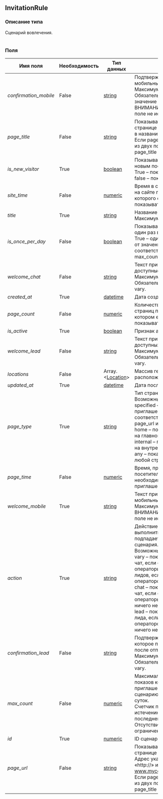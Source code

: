 
## InvitationRule

### Описание типа
Сценарий вовлечения.<br/><br/>
### Поля

| Имя поля | Необходимость | Тип данных | Комментарий |
|---|---|---|---|
|*confirmation_mobile*|False|[string](/types/string)|Подтверждающее сообщение для мобильных устройств.<br/>Максимум 180 символов.<br/>Обязательно, если action имеет значение vary или lead.<br/>ВНИМАНИЕ! В данный момент это поле не используется.<br/>|
|*page_title*|False|[string](/types/string)|Показывать приглашение на странице с указанной подстрокой в названии (тег «title»).<br/>Если page_type=specified, то одно из двух полей page_url или page_title должно быть указано.<br/>|
|*is_new_visitor*|True|[boolean](/types/boolean)|Показывать приглашение только новым посетителям.<br/>True – показывать только новым, false – показывать всем.<br/>|
|*site_time*|False|[numeric](/types/numeric)|Время в секундах, проведенное на сайте посетителем, после которого ему необходимо показывать приглашение.<br/>|
|*title*|True|[string](/types/string)|Название сценария.<br/>Максимум 70 символов.<br/>|
|*is_once_per_day*|False|[boolean](/types/boolean)|Показывать приглашение только один раз в сутки.<br/>True – один раз, вне зависимости от значения max_count, false – в соответствии со значением max_count.<br/>|
|*welcome_chat*|False|[string](/types/string)|Текст приглашения, если есть доступные операторы.<br/>Максимум 300 символов.<br/>Обязательно для action = chat или vary.<br/>|
|*created_at*|True|[datetime](/types/datetime)|Дата создания.<br/>|
|*page_count*|False|[numeric](/types/numeric)|Количество просмотренных страниц посетителем, при котором ему необходимо показывать приглашение.<br/>|
|*is_active*|True|[boolean](/types/boolean)|Признак активности сценария.<br/>|
|*welcome_lead*|False|[string](/types/string)|Текст приглашения, если нет доступных операторов.<br/>Максимум 300 символов.<br/>Обязательно для action = lead или vary.<br/>|
|*locations*|False|Array.<[Location](/types/Location)>|Массив географических расположений.<br/>|
|*updated_at*|True|[datetime](/types/datetime)|Дата последнего обновления.<br/>|
|*page_type*|True|[string](/types/string)|Тип страницы.<br/>Возможные значения:<br/>specified – показывать приглашение на странице, соответствующей критериям page_url и page_title.<br/>home – показывать приглашение на главной страницы;<br/>internal – показывать приглашение на внутренней странице;<br/>any – показывать приглашение на любой странице.<br/>|
|*page_time*|False|[numeric](/types/numeric)|Время, проведенное на странице посетителем, после которого ему необходимо показывать приглашение.<br/>|
|*welcome_mobile*|True|[string](/types/string)|Текст приглашения для мобильных устройств.<br/>Максимум 130 символов.<br/>ВНИМАНИЕ! В данный момент это поле не используется.<br/>|
|*action*|True|[string](/types/string)|Действие, которое следует выполнить, если ситуация подпадает под настройки сценария.<br/>Возможные значения:<br/>vary – показать приглашение в чат, если есть доступные операторы или форму генератора лидов, если доступных операторов нет.<br/>chat – показать приглашение в чат, если есть активные операторы. В противном случае ничего не показывать;<br/>lead – показать форму генератора лида, если нет активных операторов. В противном случае ничего не показывать.<br/>|
|*confirmation_lead*|False|[string](/types/string)|Подтверждающее сообщение, которое показывается посетителю после отправки формы лида.<br/>Максимум 180 символов.<br/>Обязательно для action = lead или vary.<br/>|
|*max_count*|False|[numeric](/types/numeric)|Максимальное количество показов конкретному посетителю приглашений по данному сценарию в течение календарных суток.<br/>Счетчик показов обнуляется по истечению суток с момента последнего показа.<br/>Отсутствие значения или 0 – ограничения нет.<br/>|
|*id*|True|[numeric](/types/numeric)|ID сценария.<br/>|
|*page_url*|False|[string](/types/string)|Показывать приглашение на странице с указанным адресом.<br/>Адрес указывается без приставки «http://» или «https://», например:<br/>www.mycompany.ru/about/contacts<br/>Если page_type=specified, то одно из двух полей page_url или page_title должно быть указано.<br/>|
